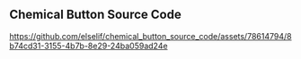 ## Chemical Button Source Code


https://github.com/elselif/chemical_button_source_code/assets/78614794/8b74cd31-3155-4b7b-8e29-24ba059ad24e

